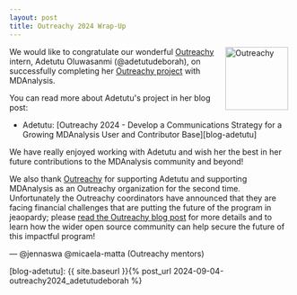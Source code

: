 ```yaml
---
layout: post
title: Outreachy 2024 Wrap-Up
---
```


<a href="https://www.outreachy.org/"><img
    src="{{ site.baseurl }}{{ site.images }}/Outreachy-logo.svg"
    title="Outreachy" alt="Outreachy"
    style="display: inline; float: right; height: 8em; margin: 0 0.5em" /></a>

We would like to congratulate our wonderful [Outreachy](https://www.outreachy.org/) intern, Adetutu Oluwasanmi (@adetutudeborah), on successfully completing her [Outreachy project](https://www.outreachy.org/alums/2024-05/) with MDAnalysis. 

You can read more about Adetutu's project in her blog post:

* Adetutu: [Outreachy 2024 - Develop a Communications Strategy for a Growing MDAnalysis User and Contributor Base][blog-adetutu]

We have really enjoyed working with Adetutu and wish her the best in her future contributions to the MDAnalysis community and beyond!

We also thank [Outreachy](https://www.outreachy.org/) for supporting Adetutu and supporting MDAnalysis as an Outreachy organization for the second time. Unfortunately the Outreachy coordinators have announced that they are facing financial challenges that are putting the future of the program in jeaopardy; please [read the Outreachy blog post](https://www.outreachy.org/blog/2024-08-14/outreachy-needs-your-help/) for more details and to learn how the wider open source community can help secure the future of this impactful program!

— @jennaswa @micaela-matta (Outreachy mentors)

[blog-adetutu]: {{ site.baseurl }}{% post_url 2024-09-04-outreachy2024_adetutudeborah %}

